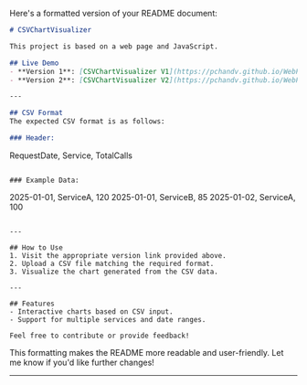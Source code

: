 Here's a formatted version of your README document:

```markdown
# CSVChartVisualizer

This project is based on a web page and JavaScript.

## Live Demo
- **Version 1**: [CSVChartVisualizer V1](https://pchandv.github.io/WebPageTools/CSVGraph/V1/)
- **Version 2**: [CSVChartVisualizer V2](https://pchandv.github.io/WebPageTools/CSVGraph/V2/)

---

## CSV Format
The expected CSV format is as follows:

### Header:
```
RequestDate, Service, TotalCalls
```

### Example Data:
```
2025-01-01, ServiceA, 120
2025-01-01, ServiceB, 85
2025-01-02, ServiceA, 100
```

---

## How to Use
1. Visit the appropriate version link provided above.
2. Upload a CSV file matching the required format.
3. Visualize the chart generated from the CSV data.

---

## Features
- Interactive charts based on CSV input.
- Support for multiple services and date ranges.

Feel free to contribute or provide feedback!
```

This formatting makes the README more readable and user-friendly. Let me know if you'd like further changes!


-------------------------------------------------------------------------------------------------------------------------